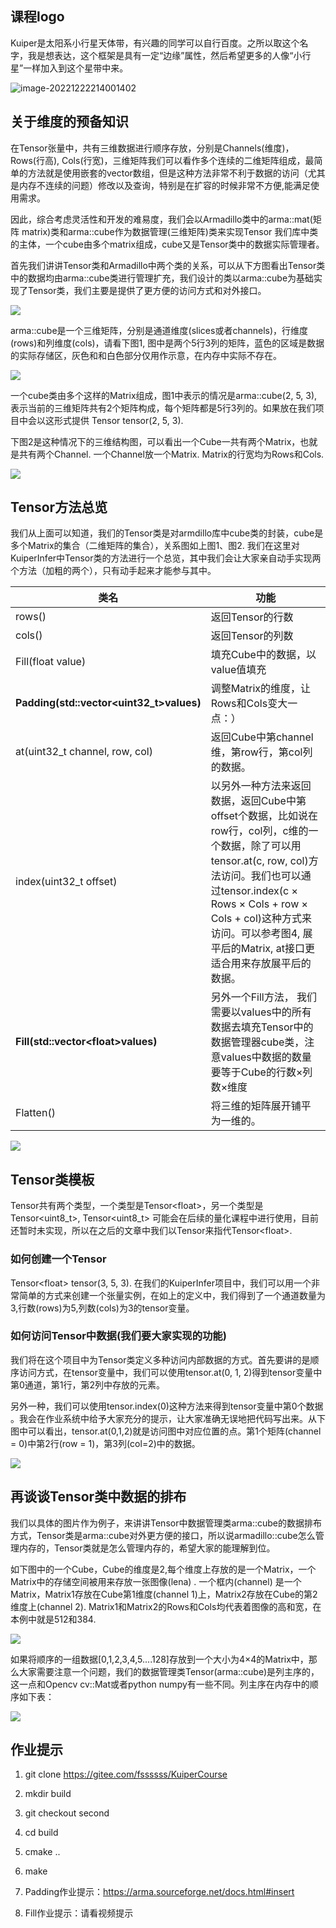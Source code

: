 ## 课程logo

Kuiper是太阳系小行星天体带，有兴趣的同学可以自行百度。之所以取这个名字，我是想表达，这个框架是具有一定“边缘”属性，然后希望更多的人像“小行星”一样加入到这个星带中来。 

![image-20221222214001402](https://pic.imgdb.cn/item/63a45e1a08b6830163f6614b.jpg)

## 关于维度的预备知识

在Tensor张量中，共有三维数据进行顺序存放，分别是Channels(维度)，Rows(行高), Cols(行宽)，三维矩阵我们可以看作多个连续的二维矩阵组成，最简单的方法就是使用嵌套的vector数组，但是这种方法非常不利于数据的访问（尤其是内存不连续的问题）修改以及查询，特别是在扩容的时候非常不方便,能满足使用需求。

因此，综合考虑灵活性和开发的难易度，我们会以Armadillo类中的arma::mat(矩阵 matrix)类和arma::cube作为数据管理(三维矩阵)类来实现Tensor 我们库中类的主体，一个cube由多个matrix组成，cube又是Tensor类中的数据实际管理者。

首先我们讲讲Tensor类和Armadillo中两个类的关系，可以从下方图看出Tensor类中的数据均由arma::cube类进行管理扩充，我们设计的类以arma::cube为基础实现了Tensor类，我们主要是提供了更方便的访问方式和对外接口。

![](https://pic.imgdb.cn/item/63a45e6908b6830163f6dcd6.jpg)

arma::cube是一个三维矩阵，分别是通道维度(slices或者channels)，行维度(rows)和列维度(cols)，请看下图1, 图中是两个5行3列的矩阵，蓝色的区域是数据的实际存储区，灰色和和白色部分仅用作示意，在内存中实际不存在。

![](https://pic.imgdb.cn/item/63a45f2308b6830163f7eac7.jpg)

一个cube类由多个这样的Matrix组成，图1中表示的情况是arma::cube(2, 5, 3), 表示当前的三维矩阵共有2个矩阵构成，每个矩阵都是5行3列的。如果放在我们项目中会以这形式提供 Tensor tensor(2, 5, 3). 

下图2是这种情况下的三维结构图，可以看出一个Cube一共有两个Matrix，也就是共有两个Channel. 一个Channel放一个Matrix. Matrix的行宽均为Rows和Cols.

![](https://pic.imgdb.cn/item/63a45f7b08b6830163f86533.jpg)



## Tensor方法总览

我们从上面可以知道，我们的Tensor类是对armdillo库中cube类的封装，cube是多个Matrix的集合（二维矩阵的集合），关系图如上图1、图2.  我们在这里对KuiperInfer中Tensor类的方法进行一个总览，其中我们会让大家亲自动手实现两个方法（加粗的两个），只有动手起来才能参与其中。

| 类名                                      | 功能                                                         |
| ----------------------------------------- | ------------------------------------------------------------ |
| rows()                                    | 返回Tensor的行数                                             |
| cols()                                    | 返回Tensor的列数                                             |
| Fill(float value)                         | 填充Cube中的数据，以value值填充                              |
| **Padding(std::vector<uint32_t\>values)** | 调整Matrix的维度，让Rows和Cols变大一点：）                   |
| at(uint32_t channel,  row,  col)          | 返回Cube中第channel维，第row行，第col列的数据。              |
| index(uint32_t offset)                    | 以另外一种方法来返回数据，返回Cube中第offset个数据，比如说在row行，col列，c维的一个数据，除了可以用tensor.at(c, row, col)方法访问。我们也可以通过tensor.index(c × Rows × Cols + row × Cols + col)这种方式来访问。可以参考图4, 展平后的Matrix, at接口更适合用来存放展平后的数据。 |
| **Fill(std::vector<float\>values)**       | 另外一个Fill方法， 我们需要以values中的所有数据去填充Tensor中的数据管理器cube类，注意values中数据的数量要等于Cube的行数×列数×维度 |
| Flatten()                                 | 将三维的矩阵展开铺平为一维的。                               |

![](https://pic.imgdb.cn/item/63a460e108b6830163fa4d72.jpg)

## Tensor类模板

Tensor共有两个类型，一个类型是Tensor<float\>，另一个类型是Tensor<uint8_t>, Tensor<uint8_t> 可能会在后续的量化课程中进行使用，目前还暂时未实现，所以在之后的文章中我们以Tensor来指代Tensor<float\>.

### 如何创建一个Tensor

Tensor<float\> tensor(3, 5, 3). 在我们的KuiperInfer项目中，我们可以用一个非常简单的方式来创建一个张量实例，在如上的定义中，我们得到了一个通道数量为3,行数(rows)为5,列数(cols)为3的tensor变量。

### 如何访问Tensor中数据(我们要大家实现的功能)

我们将在这个项目中为Tensor类定义多种访问内部数据的方式。首先要讲的是顺序访问方式，在tensor变量中，我们可以使用tensor.at(0, 1, 2)得到tensor变量中第0通道，第1行，第2列中存放的元素。

另外一种，我们可以使用tensor.index(0)这种方法来得到tensor变量中第0个数据 。我会在作业系统中给予大家充分的提示，让大家准确无误地把代码写出来。从下图中可以看出，tensor.at(0,1,2)就是访问图中对应位置的点。第1个矩阵(channel = 0)中第2行(row = 1)，第3列(col=2)中的数据。

![](https://pic.imgdb.cn/item/63a4618908b6830163fb38e2.jpg)

## 再谈谈Tensor类中数据的排布

我们以具体的图片作为例子，来讲讲Tensor中数据管理类arma::cube的数据排布方式，Tensor类是arma::cube对外更方便的接口，所以说armadillo::cube怎么管理内存的，Tensor类就是怎么管理内存的，希望大家的能理解到位。

如下图中的一个Cube，Cube的维度是2,每个维度上存放的是一个Matrix，一个Matrix中的存储空间被用来存放一张图像(lena) . 一个框内(channel) 是一个Matrix，Matrix1存放在Cube第1维度(channel 1)上，Matrix2存放在Cube的第2维度上(channel 2). Matrix1和Matrix2的Rows和Cols均代表着图像的高和宽，在本例中就是512和384.

![](https://pic.imgdb.cn/item/63a4620b08b6830163fbf1fa.jpg)

如果将顺序的一组数据[0,1,2,3,4,5....128]存放到一个大小为4×4的Matrix中，那么大家需要注意一个问题，我们的数据管理类Tensor(arma::cube)是列主序的，这一点和Opencv cv::Mat或者python numpy有一些不同。列主序在内存中的顺序如下表：

![](https://pic.imgdb.cn/item/63a462a708b6830163fcc30a.jpg)

## 作业提示

1. git clone https://gitee.com/fssssss/KuiperCourse

2. mkdir build

3. git checkout second
4. cd build
5. cmake ..
6. make
7. Padding作业提示：https://arma.sourceforge.net/docs.html#insert
8. Fill作业提示：请看视频提示

